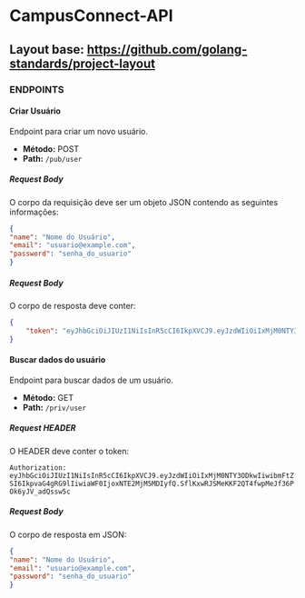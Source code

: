 # CampusConnect-API

## Layout base: https://github.com/golang-standards/project-layout


### ENDPOINTS

#### Criar Usuário

Endpoint para criar um novo usuário.

- **Método:** POST
- **Path:** `/pub/user`

##### Request Body

O corpo da requisição deve ser um objeto JSON contendo as seguintes informações:

```json
{
"name": "Nome do Usuário",
"email": "usuario@example.com",
"password": "senha_do_usuario"
}
```

##### Request Body

O corpo de resposta deve conter:

```json
{
    "token": "eyJhbGciOiJIUzI1NiIsInR5cCI6IkpXVCJ9.eyJzdWIiOiIxMjM0NTY3ODkwIiwibmFtZSI6IkpvaG4gRG9lIiwiaWF0IjoxNTE2MjM5MDIyfQ.SflKxwRJSMeKKF2QT4fwpMeJf36POk6yJV_adQssw5c"
}
```

#### Buscar dados do usuário

Endpoint para buscar dados de um usuário.

- **Método:** GET
- **Path:** `/priv/user`

##### Request HEADER

O HEADER deve conter o token:

`Authorization: eyJhbGciOiJIUzI1NiIsInR5cCI6IkpXVCJ9.eyJzdWIiOiIxMjM0NTY3ODkwIiwibmFtZSI6IkpvaG4gRG9lIiwiaWF0IjoxNTE2MjM5MDIyfQ.SflKxwRJSMeKKF2QT4fwpMeJf36POk6yJV_adQssw5c`

##### Request Body

O corpo de resposta em JSON:

```json
{
"name": "Nome do Usuário",
"email": "usuario@example.com",
"password": "senha_do_usuario"
}
```

